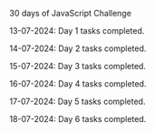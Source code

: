 30 days of JavaScript Challenge

13-07-2024: Day 1 tasks completed.

14-07-2024: Day 2 tasks completed.

15-07-2024: Day 3 tasks completed.

16-07-2024: Day 4 tasks completed.

17-07-2024: Day 5 tasks completed.

18-07-2024: Day 6 tasks completed.
